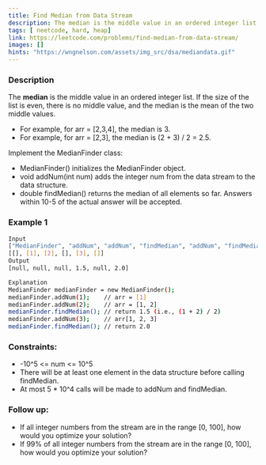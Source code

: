 ```yaml
---
title: Find Median from Data Stream
description: The median is the middle value in an ordered integer list. If the size of the list is even, there is no middle value, and the median is the mean of the two middle values.
tags: [ neetcode, hard, heap]
link: https://leetcode.com/problems/find-median-from-data-stream/
images: []
hints: "https://wngnelson.com/assets/img_src/dsa/mediandata.gif"
---
```


### Description

The **median** is the middle value in an ordered integer list. If the size of the list is even, there is no middle value, and the median is the mean of the two middle values.

- For example, for arr = [2,3,4], the median is 3.
- For example, for arr = [2,3], the median is (2 + 3) / 2 = 2.5.

Implement the MedianFinder class:

- MedianFinder() initializes the MedianFinder object.
- void addNum(int num) adds the integer num from the data stream to the data structure.
- double findMedian() returns the median of all elements so far. Answers within 10-5 of the actual answer will be accepted.

### Example 1

```bash
Input
["MedianFinder", "addNum", "addNum", "findMedian", "addNum", "findMedian"]
[[], [1], [2], [], [3], []]
Output
[null, null, null, 1.5, null, 2.0]

Explanation
MedianFinder medianFinder = new MedianFinder();
medianFinder.addNum(1);    // arr = [1]
medianFinder.addNum(2);    // arr = [1, 2]
medianFinder.findMedian(); // return 1.5 (i.e., (1 + 2) / 2)
medianFinder.addNum(3);    // arr[1, 2, 3]
medianFinder.findMedian(); // return 2.0
```


### Constraints:

- -10^5 <= num <= 10^5 
- There will be at least one element in the data structure before calling findMedian. 
- At most 5 * 10^4 calls will be made to addNum and findMedian.


### Follow up:

- If all integer numbers from the stream are in the range [0, 100], how would you optimize your solution?
- If 99% of all integer numbers from the stream are in the range [0, 100], how would you optimize your solution?